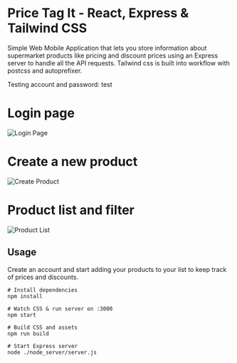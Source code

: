 # Price Tag It - React, Express & Tailwind CSS 

Simple Web Mobile Application that lets you store information about supermarket products like pricing and discount prices using an Express server to handle all the API requests. Tailwind css is built into workflow with postcss and autoprefixer.

Testing account and password: test


# Login page
![Login Page](/demo/loginpage.png=250x)

# Create a new product
![Create Product](/demo/createproduct.png=250x)

# Product list and filter
![Product List](/demo/productlist.png=250x)


## Usage
Create an account and start adding your products to your list to keep track of prices and discounts.

```
# Install dependencies
npm install

# Watch CSS & run server on :3000
npm start

# Build CSS and assets
npm run build

# Start Express server
node ./node_server/server.js
```
[PriceTagIt]: <http://rubendgpedrosa.me/pricetagit/>
